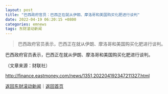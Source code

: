 ```yaml
---
layout: post
title: "巴西政府官员：巴西正在就从伊朗、摩洛哥和美国购买化肥进行谈判"
date: 2022-04-19 06:20:15 +0800
categories: emnews
tags: 东财滚动新闻
---
```

> 巴西政府官员表示，巴西正在就从伊朗、摩洛哥和美国购买化肥进行谈判。

<p>巴西政府官员表示，巴西正在就从伊朗、摩洛哥和美国购买化肥进行谈判。</p><p class="em_media">（文章来源：财联社）</p>

<http://finance.eastmoney.com/news/1351,202204192347211327.html>

[返回东财滚动新闻](//finews.withounder.com/emnews/)｜[返回首页](//finews.withounder.com/)